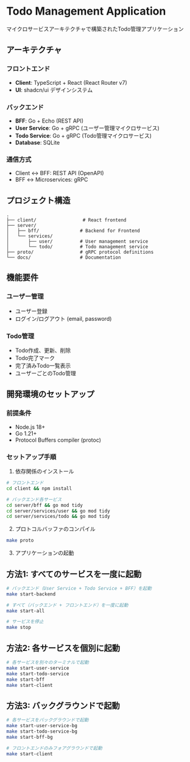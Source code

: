 # Todo Management Application

マイクロサービスアーキテクチャで構築されたTodo管理アプリケーション

## アーキテクチャ

### フロントエンド
- **Client**: TypeScript + React (React Router v7)
- **UI**: shadcn/ui デザインシステム

### バックエンド
- **BFF**: Go + Echo (REST API)
- **User Service**: Go + gRPC (ユーザー管理マイクロサービス)
- **Todo Service**: Go + gRPC (Todo管理マイクロサービス)
- **Database**: SQLite

### 通信方式
- Client ↔ BFF: REST API (OpenAPI)
- BFF ↔ Microservices: gRPC

## プロジェクト構造

```
.
├── client/                 # React frontend
├── server/
│   ├── bff/               # Backend for Frontend
│   └── services/
│       ├── user/          # User management service
│       └── todo/          # Todo management service
├── proto/                 # gRPC protocol definitions
└── docs/                  # Documentation
```

## 機能要件

### ユーザー管理
- ユーザー登録
- ログイン/ログアウト (email, password)

### Todo管理
- Todo作成、更新、削除
- Todo完了マーク
- 完了済みTodo一覧表示
- ユーザーごとのTodo管理

## 開発環境のセットアップ

### 前提条件
- Node.js 18+
- Go 1.21+
- Protocol Buffers compiler (protoc)

### セットアップ手順

1. 依存関係のインストール
```bash
# フロントエンド
cd client && npm install

# バックエンド各サービス
cd server/bff && go mod tidy
cd server/services/user && go mod tidy
cd server/services/todo && go mod tidy
```

2. プロトコルバッファのコンパイル
```bash
make proto
```

3. アプリケーションの起動

## 方法1: すべてのサービスを一度に起動
```bash
# バックエンド（User Service + Todo Service + BFF）を起動
make start-backend

# すべて（バックエンド + フロントエンド）を一度に起動  
make start-all

# サービスを停止
make stop
```

## 方法2: 各サービスを個別に起動
```bash
# 各サービスを別々のターミナルで起動
make start-user-service
make start-todo-service
make start-bff
make start-client
```

## 方法3: バックグラウンドで起動
```bash
# 各サービスをバックグラウンドで起動
make start-user-service-bg
make start-todo-service-bg
make start-bff-bg

# フロントエンドのみフォアグラウンドで起動
make start-client
```
